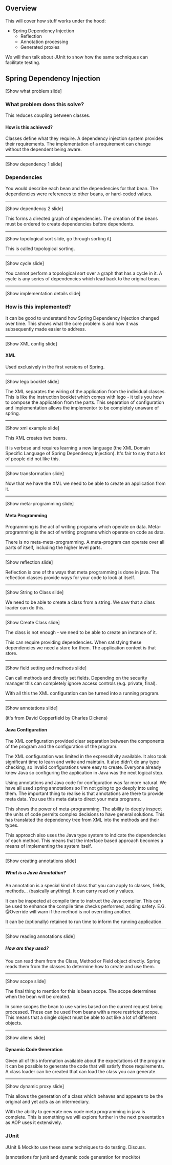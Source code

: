Overview
--------

This will cover how stuff works under the hood:
- Spring Dependency Injection
    - Reflection
    - Annotation processing
    - Generated proxies

We will then talk about JUnit to show how the same techniques can facilitate testing.

Spring Dependency Injection
---------------------------

[Show what problem slide]

### What problem does this solve?

This reduces coupling between classes.

#### How is this achieved?

Classes define what they require.
A dependency injection system provides their requirements.
The implementation of a requirement can change without the dependent being aware.

---

[Show dependency 1 slide]

### Dependencies

You would describe each bean and the dependencies for that bean.
The dependencies were references to other beans, or hard-coded values.

---

[Show dependency 2 slide]

This forms a directed graph of dependencies.
The creation of the beans must be ordered to create dependencies before dependents.

---

[Show topological sort slide, go through sorting it]

This is called topological sorting.

---

[Show cycle slide]

You cannot perform a topological sort over a graph that has a cycle in it.
A cycle is any series of dependencies which lead back to the original bean.

---

[Show implementation details slide]

### How is this implemented?

It can be good to understand how Spring Dependency Injection changed over time.
This shows what the core problem is and how it was subsequently made easier to address.

---

[Show XML config slide]

#### XML

Used exclusively in the first versions of Spring.

---

[Show lego booklet slide]

The XML separates the wiring of the application from the individual classes.
This is like the instruction booklet which comes with lego - it tells you how to compose the application from the parts.
This separation of configuration and implementation allows the implementor to be completely unaware of spring.

---

[Show xml example slide]

This XML creates two beans.

It is verbose and requires learning a new language (the XML Domain Specific Language of Spring Dependency Injection).
It's fair to say that a lot of people did not like this.

---

[Show transformation slide]

Now that we have the XML we need to be able to create an application from it.

---

[Show meta-programming slide]

#### Meta Programming

Programming is the act of writing programs which operate on data.
Meta-programming is the act of writing programs which operate on code as data.

There is no meta-meta-programming.
A meta-program can operate over all parts of itself, including the higher level parts.

---

[Show reflection slide]

Reflection is one of the ways that meta programming is done in java.
The reflection classes provide ways for your code to look at itself.

---

[Show String to Class slide]

We need to be able to create a class from a string.
We saw that a class loader can do this.

---

[Show Create Class slide]

The class is not enough - we need to be able to create an instance of it.

This can require providing dependencies.
When satisfying these dependencies we need a store for them.
The application context is that store.

---

[Show field setting and methods slide]

Can call methods and directly set fields.
Depending on the security manager this can completely ignore access controls (e.g. private, final).

With all this the XML configuration can be turned into a running program.

---

[Show annotations slide]

(it's from David Copperfield by Charles Dickens)

#### Java Configuration

The XML configuration provided clear separation between the components of the program and the configuration of the program.

The XML configuration was limited in the expressitivity available.
It also took significant time to learn and write and maintain.
It also didn't do any type checking, so invalid configurations were easy to create.
Everyone already knew Java so configuring the application in Java was the next logical step.

Using annotations and Java code for configuration was far more natural.
We have all used spring annotations so I'm not going to go deeply into using them.
The important thing to realise is that annotations are there to provide meta data.
You use this meta data to direct your meta programs.

This shows the power of meta-programming.
The ability to deeply inspect the units of code permits complex decisions to have general solutions.
This has translated the dependency tree from XML into the methods and their types.

This approach also uses the Java type system to indicate the dependencies of each method.
This means that the interface based approach becomes a means of implementing the system itself.

---

[Show creating annotations slide]

##### What is a Java Annotation?

An annotation is a special kind of class that you can apply to classes, fields, methods... (basically anything).
It can carry read only values.

It can be inspected at compile time to instruct the Java compiler.
This can be used to enhance the compile time checks performed, adding safety.
E.G. @Override will warn if the method is not overriding another.

It can be (optionally) retained to run time to inform the running application.

---

[Show reading annotations slide]

##### How are they used?

You can read them from the Class, Method or Field object directly.
Spring reads them from the classes to determine how to create and use them.

---

[Show scope slide]

The final thing to mention for this is bean scope.
The scope determines when the bean will be created.

In some scopes the bean to use varies based on the current request being processed.
These can be used from beans with a more restricted scope.
This means that a single object must be able to act like a lot of different objects.

---

[Show aliens slide]

#### Dynamic Code Generation

Given all of this information available about the expectations of the program it can be possible to generate the code that will satisfy those requirements.
A class loader can be created that can load the class you can generate.

---

[Show dynamic proxy slide]

This allows the generation of a class which behaves and appears to be the original and yet acts as an intermediary.

With the ability to generate new code meta programming in java is complete.
This is something we will explore further in the next presentation as AOP uses it extensively.

### JUnit

JUnit & Mockito use these same techniques to do testing.
Discuss.

(annotations for junit and dynamic code generation for mockito)
